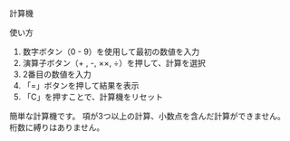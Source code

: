 計算機

使い方
1. 数字ボタン（0 - 9）を使用して最初の数値を入力
2. 演算子ボタン（+ , -, ××, ÷）を押して、計算を選択
3. 2番目の数値を入力
4. 「=」ボタンを押して結果を表示
5. 「C」を押すことで、計算機をリセット

簡単な計算機です。
項が3つ以上の計算、小数点を含んだ計算ができません。
桁数に縛りはありません。
